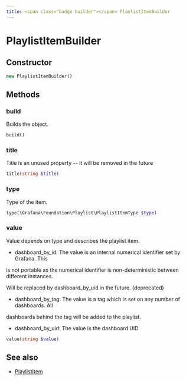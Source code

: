 ```yaml
---
title: <span class="badge builder"></span> PlaylistItemBuilder
---
```

# <span class="badge builder"></span> PlaylistItemBuilder

## Constructor

```php
new PlaylistItemBuilder()
```
## Methods

### <span class="badge object-method"></span> build

Builds the object.

```php
build()
```

### <span class="badge object-method"></span> title

Title is an unused property -- it will be removed in the future

```php
title(string $title)
```

### <span class="badge object-method"></span> type

Type of the item.

```php
type(\Grafana\Foundation\Playlist\PlaylistItemType $type)
```

### <span class="badge object-method"></span> value

Value depends on type and describes the playlist item.



 - dashboard_by_id: The value is an internal numerical identifier set by Grafana. This

 is not portable as the numerical identifier is non-deterministic between different instances.

 Will be replaced by dashboard_by_uid in the future. (deprecated)

 - dashboard_by_tag: The value is a tag which is set on any number of dashboards. All

 dashboards behind the tag will be added to the playlist.

 - dashboard_by_uid: The value is the dashboard UID

```php
value(string $value)
```

## See also

 * <span class="badge object-type-class"></span> [PlaylistItem](./object-PlaylistItem.md)
